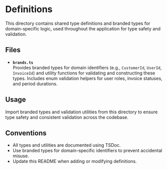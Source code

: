 # Definitions

This directory contains shared type definitions and branded types for domain-specific logic, used throughout the application for type safety and validation.

## Files

- **`brands.ts`**  
  Provides branded types for domain identifiers (e.g., `CustomerId`, `UserId`, `InvoiceId`) and utility functions for validating and constructing these types. Includes enum validation helpers for user roles, invoice statuses, and period durations.

## Usage

Import branded types and validation utilities from this directory to ensure type safety and consistent validation across the codebase.

## Conventions

- All types and utilities are documented using TSDoc.
- Use branded types for domain-specific identifiers to prevent accidental misuse.
- Update this README when adding or modifying definitions.
